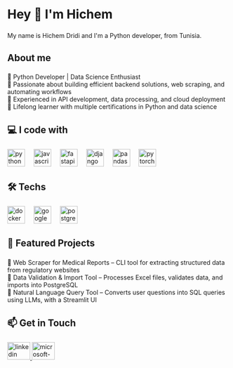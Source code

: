 <h1 align="left">Hey 👋 I'm Hichem</h1>

###

<p align="left">My name is Hichem Dridi and I'm a Python developer, from Tunisia.</p>

###

<h2 align="left">About me</h2>

###

<p align="left">🚀 Python Developer | Data Science Enthusiast<br>🔹 Passionate about building efficient backend solutions, web scraping, and automating workflows<br>🔹 Experienced in API development, data processing, and cloud deployment<br>🔹 Lifelong learner with multiple certifications in Python and data science</p>

###

<h2 align="left">💻 I code with</h2>

###

<div align="left">
  <img src="https://cdn.jsdelivr.net/gh/devicons/devicon/icons/python/python-original.svg" height="40" alt="python logo"  />
  <img width="12" />
  <img src="https://cdn.jsdelivr.net/gh/devicons/devicon/icons/javascript/javascript-original.svg" height="40" alt="javascript logo"  />
  <img width="12" />
  <img src="https://cdn.jsdelivr.net/gh/devicons/devicon/icons/fastapi/fastapi-original.svg" height="40" alt="fastapi logo"  />
  <img width="12" />
  <img src="https://img.shields.io/badge/Django-092E20?logo=django&logoColor=white&style=for-the-badge" height="40" alt="django logo"  />
  <img width="12" />
  <img src="https://cdn.jsdelivr.net/gh/devicons/devicon/icons/pandas/pandas-original.svg" height="40" alt="pandas logo"  />
  <img width="12" />
  <img src="https://cdn.simpleicons.org/pytorch/EE4C2C" height="40" alt="pytorch logo"  />
</div>

###

<h2 align="left">🛠 Techs</h2>

###

<div align="left">
  <img src="https://cdn.jsdelivr.net/gh/devicons/devicon/icons/docker/docker-original.svg" height="40" alt="docker logo"  />
  <img width="12" />
  <img src="https://cdn.jsdelivr.net/gh/devicons/devicon/icons/googlecloud/googlecloud-original.svg" height="40" alt="googlecloud logo"  />
  <img width="12" />
  <img src="https://cdn.jsdelivr.net/gh/devicons/devicon/icons/postgresql/postgresql-original.svg" height="40" alt="postgresql logo"  />
</div>

###

<h2 align="left">📌 Featured Projects</h2>

###

<p align="left">🔹 Web Scraper for Medical Reports – CLI tool for extracting structured data from regulatory websites<br>🔹 Data Validation & Import Tool – Processes Excel files, validates data, and imports into PostgreSQL<br>🔹 Natural Language Query Tool – Converts user questions into SQL queries using LLMs, with a Streamlit UI</p>

###

<h2 align="left">📫 Get in Touch</h2>

###

<div align="left">
  <a href="https://github.com/Dridi-Hichem" target="_blank">
    <img src="https://raw.githubusercontent.com/maurodesouza/profile-readme-generator/master/src/assets/icons/social/linkedin/default.svg" width="52" height="40" alt="linkedin logo"  />
  </a>
  <a href="hichem_dridi@outlook.com" target="_blank">
    <img src="https://raw.githubusercontent.com/maurodesouza/profile-readme-generator/master/src/assets/icons/social/microsoft-outlook/default.svg" width="52" height="40" alt="microsoft-outlook logo"  />
  </a>
</div>

###
